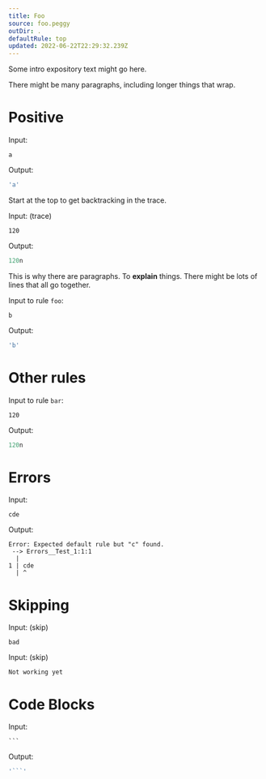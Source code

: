 ```yaml
---
title: Foo
source: foo.peggy
outDir: .
defaultRule: top
updated: 2022-06-22T22:29:32.239Z
---
```


Some intro expository text might go here.

There might be many paragraphs, including longer
things that wrap.

# Positive

Input:
```
a
```

Output:
```js
'a'
```

Start at the top to get backtracking in the trace.

Input: (trace)
```
120
```

Output:
```js
120n
```

This is why there are paragraphs.  To **explain** things.  There might be lots
of lines that all go together.

Input to rule `foo`:
```
b
```

Output:
```js
'b'
```

# Other rules

Input to rule `bar`:
```
120
```

Output:
```js
120n
```

# Errors

Input:
```
cde
```

Output:
```
Error: Expected default rule but "c" found.
 --> Errors__Test_1:1:1
  |
1 | cde
  | ^
```

# Skipping

Input: (skip)
```
bad
```

Input: (skip)
```
Not working yet
```

# Code Blocks

Input:
~~~
```
~~~

Output:
~~~js
'```'
~~~

